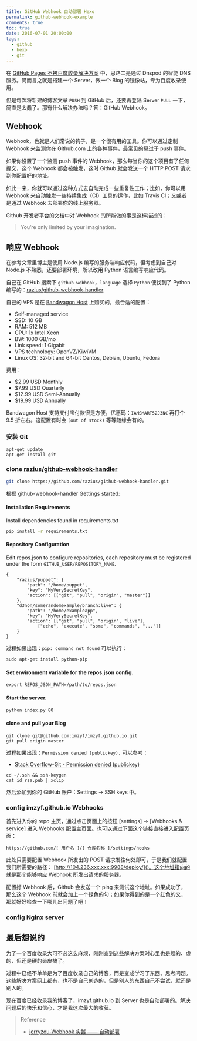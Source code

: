 ```yaml
---
title: GitHub Webhook 自动部署 Hexo
permalink: github-webhook-example
comments: true
toc: true
date: 2016-07-01 20:00:00
tags:
  - github
  - hexo
  - git
---
```


在 [GitHub Pages 不被百度收录解决方案](/2016/06/30/github-pages-forbidden-baiduspide-solution/) 中，思路二是通过 Dnspod 的智能 DNS 服务。简而言之就是搭建一个 Server，做一个 Blog 的镜像站，专为百度收录使用。

但是每次将新建的博客文章 `PUSH` 到 GitHub 后，还要再登陆 Server `PULL` 一下，简直是太蠢了。那有什么解决办法吗？答：GitHub Webhook。

<!-- more -->

## Webhook

Webhook，也就是人们常说的钩子，是一个很有用的工具。你可以通过定制 Webhook 来监测你在 Github.com 上的各种事件，最常见的莫过于 push 事件。

如果你设置了一个监测 push 事件的 Webhook，那么每当你的这个项目有了任何提交，这个 Webhook 都会被触发，这时 Github 就会发送一个 HTTP POST 请求到你配置好的地址。

如此一来，你就可以通过这种方式去自动完成一些重复性工作；比如，你可以用 Webhook 来自动触发一些持续集成（CI）工具的运作，比如 Travis CI；又或者是通过 Webhook 去部署你的线上服务器。

Github 开发者平台的文档中对 Webhook 的所能做的事是这样描述的：

> You’re only limited by your imagination.

## 响应 Webhook

在参考文章里博主是使用 Node.js 编写的服务端响应代码，但考虑到自己对 Node.js 不熟悉，还要部署环境，所以改用 Python 语言编写响应代码。

自己在 GitHub 搜索下 `github webhook`，`language` 选择 `Python` 便找到了 Python 编写的：[razius/github-webhook-handler](https://github.com/razius/github-webhook-handler)

自己的 VPS 是在 [Bandwagon Host](https://bandwagonhost.com/aff.php?aff=5403) 上购买的，最合适的配置：

- Self-managed service
- SSD: 10 GB
- RAM: 512 MB
- CPU: 1x Intel Xeon
- BW: 1000 GB/mo
- Link speed: 1 Gigabit
- VPS technology: OpenVZ/KiwiVM
- Linux OS: 32-bit and 64-bit Centos, Debian, Ubuntu, Fedora

费用：

- \$2.99 USD Monthly
- \$7.99 USD Quarterly
- \$12.99 USD Semi-Annually
- \$19.99 USD Annually

Bandwagon Host 支持支付宝付款很是方便，优惠码：`IAMSMART52J3NC` 再打个 9.5 折左右。这配置有时会 `(out of stock)` 等等随缘会有的。

### 安装 Git

```
apt-get update
apt-get install git
```

### clone [razius/github-webhook-handler](https://github.com/razius/github-webhook-handler)

```bash
git clone https://github.com/razius/github-webhook-handler.git
```

根据 github-webhook-handler Gettings started:

#### Installation Requirements

Install dependencies found in requirements.txt

```bash
pip install -r requirements.txt
```

#### Repository Configuration

Edit repos.json to configure repositories, each repository must be registered under the form `GITHUB_USER/REPOSITORY_NAME`.

```
{
    "razius/puppet": {
        "path": "/home/puppet",
        "key": "MyVerySecretKey",
        "action": [["git", "pull", "origin", "master"]]
    },
    "d3non/somerandomexample/branch:live": {
        "path": "/home/exampleapp",
        "key": "MyVerySecretKey",
        "action": [["git", "pull", "origin", "live"],
            ["echo", "execute", "some", "commands", "..."]]
    }
}
```

过程如果出现：`pip: command not found` 可以执行：

```
sudo apt-get install python-pip
```

#### Set environment variable for the repos.json config.

```
export REPOS_JSON_PATH=/path/to/repos.json
```

#### Start the server.

```
python index.py 80
```

#### clone and pull your Blog

```
git clone git@github.com:imzyf/imzyf.github.io.git
git pull origin master
```

过程如果出现：`Permission denied (publickey).` 可以参考：

- [Stack Overflow-Git - Permission denied (publickey)](http://stackoverflow.com/questions/2643502/git-permission-denied-publickey)

```
cd ~/.ssh && ssh-keygen
cat id_rsa.pub | xclip
```

然后添加到你的 GitHub 账户：Settings -> SSH keys 中。

### config imzyf.github.io Webhooks

首先进入你的 repo 主页，通过点击页面上的按钮 [settings] -> [Webhooks & service] 进入 Webhooks 配置主页面。也可以通过下面这个链接直接进入配置页面：

```
https://github.com/[ 用户名 ]/[ 仓库名称 ]/settings/hooks
```

此处只需要配置 Webhook 所发出的 POST 请求发往何处即可，于是我们就配置我们所需要的路径：
[http://104.236.xxx.xxx:9988/deploy/]()。这个地址指向的就是那个能够响应 Webhook 所发出请求的服务器。

配置好 Webhook 后，Github 会发送一个 ping 来测试这个地址。如果成功了，那么这个 Webhook 前就会加上一个绿色的勾；如果你得到的是一个红色的叉，那就好好检查一下哪儿出问题了吧！

### config Nginx server

## 最后想说的

为了一个百度收录大可不必这么麻烦，刚刚查到这些解决方案时心里也是烦的、虚的，但还是硬的头皮搞了。

过程中已经不单单是为了百度收录自己的博客，而是变成学习了东西、思考问题。这些解决方案网上都有，也不是自己创造的，但是别人的东西自己不尝试，就还是别人的。

现在百度已经收录我的博客了，imzyf.github.io 到 Server 也是自动部署的。解决问题后的快乐和信心，才是我这次最大的收获。

> Reference
>
> - [jerryzou-Webhook 实践 —— 自动部署](http://jerryzou.com/posts/webhook-practice/)
